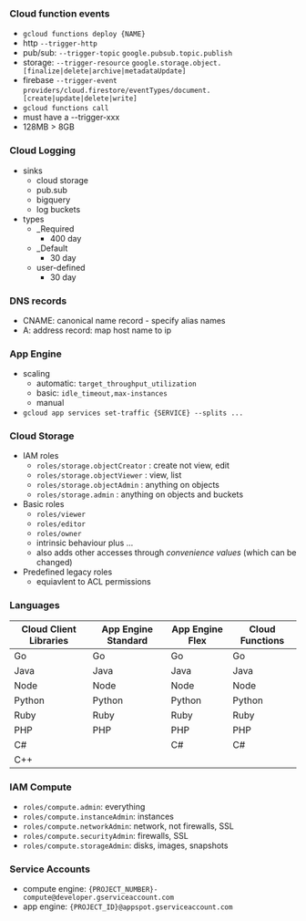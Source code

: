 ###  Cloud function events
  * `gcloud functions deploy {NAME} `
  * http `--trigger-http`
  * pub/sub: `--trigger-topic` `google.pubsub.topic.publish`
  * storage: `--trigger-resource` `google.storage.object.[finalize|delete|archive|metadataUpdate]`
  * firebase `--trigger-event`  `providers/cloud.firestore/eventTypes/document.[create|update|delete|write]`
  * `gcloud functions call`
  * must have a --trigger-xxx
  * 128MB > 8GB
  
### Cloud Logging
  * sinks
    * cloud storage
    * pub.sub
    * bigquery
    * log buckets
  * types
    * _Required
      * 400 day
    * _Default
      * 30 day
    * user-defined
      * 30 day

### DNS records
  * CNAME: canonical name record - specify alias names
  * A: address record: map host name to ip

### App Engine
  * scaling
    * automatic: `target_throughput_utilization`
    * basic: `idle_timeout,max-instances`
    * manual
  * `gcloud app services set-traffic {SERVICE} --splits ...`

###  Cloud Storage
  * IAM roles
    * `roles/storage.objectCreator` : create not view, edit
    * `roles/storage.objectViewer` : view, list
    * `roles/storage.objectAdmin` : anything on objects
    * `roles/storage.admin` : anything on objects and buckets
  * Basic roles
    * `roles/viewer`
    * `roles/editor`
    * `roles/owner`
    * intrinsic behaviour plus ...
    * also adds other accesses through _convenience values_ (which can be changed)
  * Predefined legacy roles
    * equiavlent to ACL permissions
    
### Languages

| Cloud Client Libraries | App Engine Standard | App Engine Flex | Cloud Functions |
| --- | --- | --- | --- |
| Go | Go | Go | Go |
| Java | Java | Java | Java |
| Node | Node | Node | Node |
| Python | Python | Python | Python |
| Ruby | Ruby | Ruby | Ruby |
| PHP | PHP | PHP | PHP |
| C# | | C# | C# |
| C++ | |

### IAM Compute
* `roles/compute.admin`: everything
* `roles/compute.instanceAdmin`: instances 
* `roles/compute.networkAdmin`: network, not firewalls, SSL
* `roles/compute.securityAdmin`: firewalls, SSL
* `roles/compute.storageAdmin`: disks, images, snapshots

### Service Accounts
* compute engine: `{PROJECT_NUMBER}-compute@developer.gserviceaccount.com`
* app engine: `{PROJECT_ID}@appspot.gserviceaccount.com`